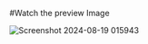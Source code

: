 #Watch the preview Image
 
![Screenshot 2024-08-19 015943](https://github.com/user-attachments/assets/50c1d518-4d1c-4d87-ae0c-cf28211f7d6a)
